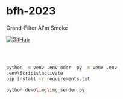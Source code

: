 # bfh-2023 
Grand-Filter AI'm Smoke

<!-- PROJECT SHIELDS -->
[![GitHub](https://img.shields.io/badge/-GitHub-181717?style=flat&logo=github&logoColor=white)](https://github.com/0YJ/MPTSTD)

<!-- PROJECT LOGO -->
<br />



</p>

```sh

python -m venv .env oder  py -m venv .env 
.env\Scripts\activate
pip install -r requirements.txt  

python demo\img\img_sender.py

```




